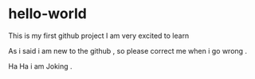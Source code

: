 # hello-world
This is my first github project
I am very excited to learn 

As i said i am new to the github , so please correct me when i go wrong .

Ha Ha i am Joking . 
